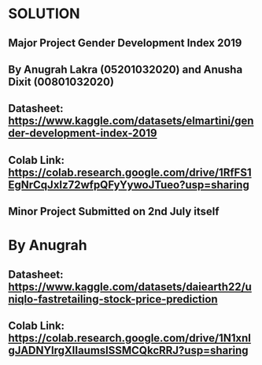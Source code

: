 # SOLUTION

##  Major Project Gender Development Index 2019  ##

## By Anugrah Lakra (05201032020) and Anusha Dixit (00801032020) 

## Datasheet: https://www.kaggle.com/datasets/elmartini/gender-development-index-2019

## Colab Link: https://colab.research.google.com/drive/1RfFS1EgNrCqJxIz72wfpQFyYywoJTueo?usp=sharing


## Minor Project Submitted on 2nd July itself

# By Anugrah 

## Datasheet: https://www.kaggle.com/datasets/daiearth22/uniqlo-fastretailing-stock-price-prediction

## Colab Link: https://colab.research.google.com/drive/1N1xnIgJADNYlrgXIIaumslSSMCQkcRRJ?usp=sharing
